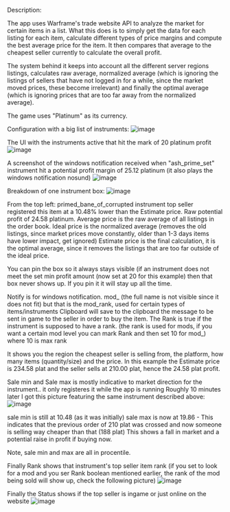 Description:

The app uses Warframe's trade website API to analyze the market for certain items in a list. What this does is to simply get the data for each listing for each item, calculate different types of 
price margins and compute the best average price for the item. It then compares that average to the cheapest seller currently to calculate the overall profit. 

The system behind it keeps into account all the different server regions listings, calculates raw average, normalized average (which is ignoring the listings of sellers that have not logged in 
for a while, since the market moved prices, these become irrelevant) and finally the optimal average (which is ignoring prices that are too far away from the normalized average).

The game uses "Platinum" as its currency.

Configuration with a big list of instruments:
![image](https://github.com/AlexandruTentes/WarframeTradeBot/assets/35760618/57eee438-bd59-4da4-8112-9a3dd8c1e470)

The UI with the instruments active that hit the mark of 20 platinum profit
![image](https://github.com/AlexandruTentes/WarframeTradeBot/assets/35760618/1543dcbc-f343-4d8e-8e41-314e2b152a4b)

A screenshot of the windows notification received when "ash_prime_set" instrument hit a potential profit margin of 25.12 platinum (it also plays the windows notification nosund)
![image](https://github.com/AlexandruTentes/WarframeTradeBot/assets/35760618/4799f743-5e2f-43ee-8cb6-c0df653027cf)

Breakdown of one instrument box:
![image](https://github.com/AlexandruTentes/WarframeTradeBot/assets/35760618/b1627079-b430-435f-a263-b6685cba0f20)

From the top left: primed_bane_of_corrupted instrument top seller registered this item at a 10.48% lower than the Estimate price. Raw potential profit of 24.58 platinum.
Average price is the raw average of all listings in the order book.
Ideal price is the normalized average (removes the old listings, since market prices move constantly, older than 1-3 days items have lower impact, get ignored)
Estimate price is the final calculation, it is the optimal average, since it removes the listings that are too far outside of the ideal price.

You can pin the box so it always stays visible (if an instrument does not meet the set min profit amount (now set at 20 for this example) then that box never shows up. 
If you pin it it will stay up all the time.

Notify is for windows notification.
mod_ (the full name is not visible since it does not fit) but that is the mod_rank, used for certain types of items/instruments
Clipboard will save to the clipboard the message to be sent in game to the seller in order to buy the item.
The Rank is true if the instrument is supposed to have a rank.
(the rank is used for mods, if you want a certain mod level you can mark Rank and then set 10 for mod_) where 10 is max rank

It shows you the region the cheapest seller is selling from, the platform, how many items (quantity/size) and the price.
In this example the Estimate price is 234.58 plat and the seller sells at 210.00 plat, hence the 24.58 plat profit.

Sale min and Sale max is mostly indicative to market direction for the instrument.. it only registeres it while the app is running
Roughly 10 minutes later I got this picture featuring the same instrument described above:
![image](https://github.com/AlexandruTentes/WarframeTradeBot/assets/35760618/8e043c78-9abf-4705-8ec3-c9a9f30a7695)

sale min is still at 10.48 (as it was initially)
sale max is now at 19.86 - This indicates that the previous order of 210 plat was crossed and now someone is selling way cheaper than that (188 plat) This shows a fall in market and a potential raise in profit if buying now.

Note, sale min and max are all in procentile.

Finally Rank shows that instrument's top seller item rank (if you set to look for a mod and you ser Rank boolean mentioned earlier, the rank of the mod being sold will show up, check the following picture)
![image](https://github.com/AlexandruTentes/WarframeTradeBot/assets/35760618/6c248db7-188e-48fe-a227-db66334c762b)


Finally the Status shows if the top seller is ingame or just online on the website
![image](https://github.com/AlexandruTentes/WarframeTradeBot/assets/35760618/3bf4fbe3-0276-4c54-95b6-ad7114bd1c6f)

